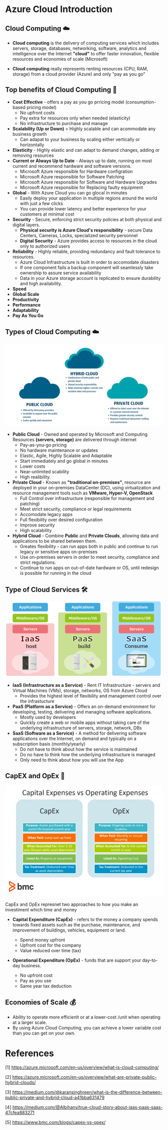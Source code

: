 # Azure Cloud Introduction


## Cloud Computing ☁️

* **Cloud computing** is the delivery of computing services which includes servers, storage, databases, networking, software, analytics and intelligence over the Internet **"cloud"** to offer faster innovation, flexible resources and economies of scale (Microsoft)

* **Cloud computing** really represents renting resources (CPU, RAM, storage) from a cloud provider (Azure) and only "pay as you go"

## Top benefits of Cloud Computing 💚

* **Cost Effective** - offers a pay as you go prricing model (consumption-based pricing model)
    * No upfront costs
    * Pay extra for resources only when needed (elasticity)
    * No infrastructure to purchase and manage
* **Scalability (Up or Down)** = Highly scalable and can acommodate any business growth
    * Can adapat to your business by scaling either vertically or horizontally
* **Elasticity** - Highly elastic and can adapt to demand changes, adding or removing resources
* **Current or Always Up to Date** - Always up to date, running on most current and recommend hardware and software versions.
    * Microsoft Azure responsible for Hardware configration
    * Microsoft Azure responsible for Software Patching
    * Microsoft Azure responsible for Software and Hardware Upgrades
    * Microsoft Azure responsible for Replacing faulty equipment
* **Global** - With Azure Cloud you can go glocal in minutes
    * Easily deploy your application in multiple regions around the world with just a few clicks
    * You can provide lower latency and better experience for your customers at minimal cost
* **Security** - Secure, enforcing strict security policies at both physical and digital layers.
    * **Physical security is Azure Cloud's responsibility** - secure Data Centers, Cameras, Locks, specialized security personnel
    * **Digital Security** - Azure provides access to resources in the cloud only to authorized users
* **Reliability** - Highly reliable, providing redundancy and fault tolerance to resources.
    * Azure Cloud Infrastructure is built in order to accomodate disasters
    * If one component fails a backup component will seamlessly take ownership to assure service availability
    * Data in your Azure storage account is replicated to ensure durability and high availability.
* **Speed**
* **Global Scale**
* **Productivity**
* **Performance**
* **Adaptability**
* **Pay As You Go**

## Types of Cloud Computing ☁️

<p align="center">
<img src="https://github.com/H0j3n/Azure-AZ-900-Notes/blob/master/img/cloud.png" alt="My Images"></p>


* **Public Cloud** - Owned and operated by Microsoft and Computing Resources **(servers, storage)** are delivered through internet
    * Pay-as-you-go pricing
    * No hardware maintenance or updates
    * Elastic, Agile, Highly Scalable and Adaptable
    * Start immediately and go global in minutes 
    * Lower costs
    * Near-unlimited scability
    * High realibility.  
* **Private Cloud** - Known as **"traditional on-premises"**, resource are deployed in your on-premises DataCenter (DC), using virtualization and resource management tools such as **VMware, Hyper-V, OpenStack**
    * Full Control over infrastructure (responsible for management and patching)
    * Meet strict security, compliance or legal requirements
    * Accomodate legacy apps
    * Full flexibility over desired configuration
    * Improve security
    * High scalability
* **Hybrid Cloud** - Combine **Public** and **Private Clouds**, allowing data and applications to be shared between them.
    * Greates flexibility - can run apps both in public and continue to run legacy or sensitive apps on-premises
    * Use on-premises servers in order to meet security, compliance and strict regulations.
    * Continue to run apps on out-of-date hardware or OS, until redesign is possible for running in the cloud

## Type of Cloud Services 🛠️

<p align="center">
<img src="https://github.com/H0j3n/Azure-AZ-900-Notes/blob/master/img/services.png" alt="My Images"></p>

* **IaaS (Infrastructure as a Service)** - Rent IT Infrastructure - servers and Virtual Machines (VMs), storage, networks, OS from Azure Cloud
    * Provides the highest level of flexibility and management control over the infrastucture
* **PaaS (Platform as a Service)** - Offers an on-demand environment for developing, testing, delivering and managing software applications.
    * Mostly used by developers
    * Quickly create a web or mobile apps without taking care of the underlying infrastructure of servers, storage, network, DBs
* **SaaS (Software as a Service)** - A method for delivering software applications over the Internet, on demand and typically on a subscription basis (monthly/yearly)
    * Do not have to think about how the service is maintained
    * Do no have to think how the underlying infrastructure is managed
    * Only need to think about how you will use the App

## CapEX and OpEx 🏢

<p align="center">
<img src="https://github.com/H0j3n/Azure-AZ-900-Notes/blob/master/img/capexopex.jpg" alt="My Images"></p>

CapEx and OpEx represnet two approaches to how you make an investiment which time and money

* **Capital Expenditure (CapEx)** - refers to the money a company spends towards fixed assets such as the purchase, maintenance, and improvement of buildings, vehicles, equipment or land.
    * Spend money upfront
    * Upfront cost for the company
    * Value reduced over time (tax)

* **Operational Expenditure (OpEx)** - funds that are support your day-to-day business.
    * No upfront cost
    * Pay as you use
    * Same year tax deduction

## Economies of Scale 💰

* Ability to operate more efficienlt or at a lower-cost /unit when operating at a larger scale.
* By using Azure Cloud Computing, you can achieve a lower variable cost than you can get on your own.

# References

[1] https://azure.microsoft.com/en-us/overview/what-is-cloud-computing/

[2] https://azure.microsoft.com/en-us/overview/what-are-private-public-hybrid-clouds/

[3] https://medium.com/@karansinghreen/what-is-the-difference-between-public-private-and-hybrid-cloud-a41bba631479

[4] https://medium.com/@Albihany/true-cloud-story-about-iaas-paas-saas-47cfea883271

[5] https://www.bmc.com/blogs/capex-vs-opex/